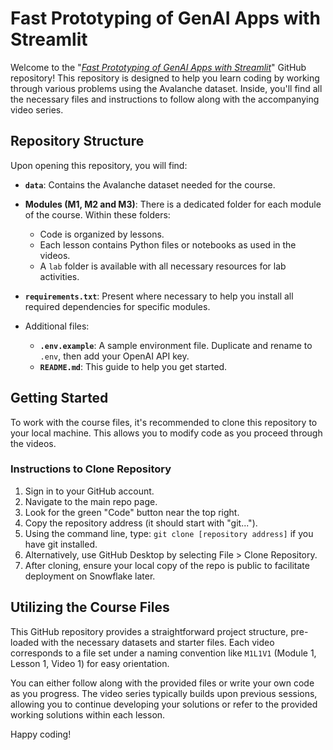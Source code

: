 # Fast Prototyping of GenAI Apps with Streamlit

Welcome to the "[*Fast Prototyping of GenAI Apps with Streamlit*](https://www.deeplearning.ai/courses/fast-prototyping-of-genai-apps-with-streamlit/)" GitHub repository! This repository is designed to help you learn coding by working through various problems using the Avalanche dataset. Inside, you'll find all the necessary files and instructions to follow along with the accompanying video series.

## Repository Structure

Upon opening this repository, you will find:

- **`data`**: Contains the Avalanche dataset needed for the course.

- **Modules (M1, M2 and M3)**: There is a dedicated folder for each module of the course. Within these folders:
  - Code is organized by lessons.
  - Each lesson contains Python files or notebooks as used in the videos.
  - A `lab` folder is available with all necessary resources for lab activities.

- **`requirements.txt`**: Present where necessary to help you install all required dependencies for specific modules.

- Additional files:
  - **`.env.example`**: A sample environment file. Duplicate and rename to `.env`, then add your OpenAI API key.
  - **`README.md`**: This guide to help you get started.

## Getting Started

To work with the course files, it's recommended to clone this repository to your local machine. This allows you to modify code as you proceed through the videos.

### Instructions to Clone Repository

1. Sign in to your GitHub account.
2. Navigate to the main repo page.
3. Look for the green "Code" button near the top right.
4. Copy the repository address (it should start with "git...").
5. Using the command line, type: `git clone [repository address]` if you have git installed.
6. Alternatively, use GitHub Desktop by selecting File > Clone Repository.
7. After cloning, ensure your local copy of the repo is public to facilitate deployment on Snowflake later.

## Utilizing the Course Files

This GitHub repository provides a straightforward project structure, pre-loaded with the necessary datasets and starter files. Each video corresponds to a file set under a naming convention like `M1L1V1` (Module 1, Lesson 1, Video 1) for easy orientation.

You can either follow along with the provided files or write your own code as you progress. The video series typically builds upon previous sessions, allowing you to continue developing your solutions or refer to the provided working solutions within each lesson.

Happy coding!
